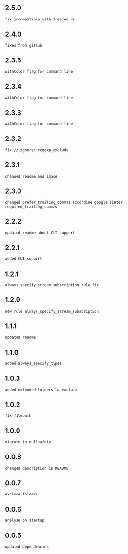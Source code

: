 ## 2.5.0
    fix incompatible with freezed v2
## 2.4.0
    fixes from github
## 2.3.5
    withColor flag for command line
## 2.3.4
    withColor flag for command line
## 2.3.3
    withColor flag for command line
## 2.3.2
    fix // ignore: regexp_exclude
## 2.3.1
    changed readme and image
## 2.3.0
    changed prefer_trailing_commas according google linter required_trailing_commas
## 2.2.2
    updated readme about CLI support
## 2.2.1
    added CLI support

## 1.2.1
    always_specify_stream_subscription rule fix
## 1.2.0
    new rule always_specify_stream_subscription
## 1.1.1
    updated readme
## 1.1.0
    added always_specify_types
## 1.0.3
    added extended folders to exclude
## 1.0.2
    fix filepath
## 1.0.0
    migrate to nullsafety
## 0.0.8
    changed description in README
## 0.0.7
    exclude folders
## 0.0.6
    analyze on startup
## 0.0.5
    updated dependencies